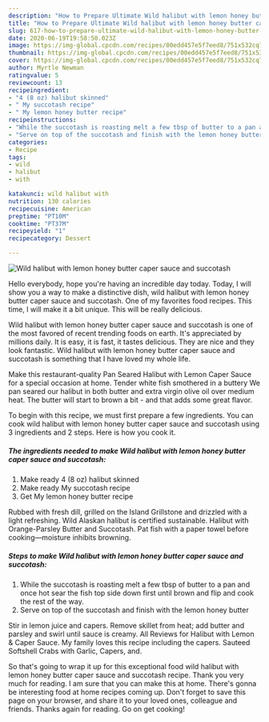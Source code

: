 ```yaml
---
description: "How to Prepare Ultimate Wild halibut with lemon honey butter caper sauce and succotash"
title: "How to Prepare Ultimate Wild halibut with lemon honey butter caper sauce and succotash"
slug: 617-how-to-prepare-ultimate-wild-halibut-with-lemon-honey-butter-caper-sauce-and-succotash
date: 2020-06-19T19:58:50.023Z
image: https://img-global.cpcdn.com/recipes/00edd457e5f7eed8/751x532cq70/wild-halibut-with-lemon-honey-butter-caper-sauce-and-succotash-recipe-main-photo.jpg
thumbnail: https://img-global.cpcdn.com/recipes/00edd457e5f7eed8/751x532cq70/wild-halibut-with-lemon-honey-butter-caper-sauce-and-succotash-recipe-main-photo.jpg
cover: https://img-global.cpcdn.com/recipes/00edd457e5f7eed8/751x532cq70/wild-halibut-with-lemon-honey-butter-caper-sauce-and-succotash-recipe-main-photo.jpg
author: Myrtle Newman
ratingvalue: 5
reviewcount: 13
recipeingredient:
- "4 (8 oz) halibut skinned"
- " My succotash recipe"
- " My lemon honey butter recipe"
recipeinstructions:
- "While the succotash is roasting melt a few tbsp of butter to a pan and once hot sear the fish top side down first until brown and flip and cook the rest of the way."
- "Serve on top of the succotash and finish with the lemon honey butter"
categories:
- Recipe
tags:
- wild
- halibut
- with

katakunci: wild halibut with 
nutrition: 130 calories
recipecuisine: American
preptime: "PT10M"
cooktime: "PT37M"
recipeyield: "1"
recipecategory: Dessert

---
```



![Wild halibut with lemon honey butter caper sauce and succotash](https://img-global.cpcdn.com/recipes/00edd457e5f7eed8/751x532cq70/wild-halibut-with-lemon-honey-butter-caper-sauce-and-succotash-recipe-main-photo.jpg)

Hello everybody, hope you're having an incredible day today. Today, I will show you a way to make a distinctive dish, wild halibut with lemon honey butter caper sauce and succotash. One of my favorites food recipes. This time, I will make it a bit unique. This will be really delicious.

Wild halibut with lemon honey butter caper sauce and succotash is one of the most favored of recent trending foods on earth. It's appreciated by millions daily. It is easy, it is fast, it tastes delicious. They are nice and they look fantastic. Wild halibut with lemon honey butter caper sauce and succotash is something that I have loved my whole life.

Make this restaurant-quality Pan Seared Halibut with Lemon Caper Sauce for a special occasion at home. Tender white fish smothered in a buttery We pan seared our halibut in both butter and extra virgin olive oil over medium heat. The butter will start to brown a bit - and that adds some great flavor.


To begin with this recipe, we must first prepare a few ingredients. You can cook wild halibut with lemon honey butter caper sauce and succotash using 3 ingredients and 2 steps. Here is how you cook it.

<!--inarticleads1-->

##### The ingredients needed to make Wild halibut with lemon honey butter caper sauce and succotash:

1. Make ready 4 (8 oz) halibut skinned
1. Make ready  My succotash recipe
1. Get  My lemon honey butter recipe


Rubbed with fresh dill, grilled on the Island Grillstone and drizzled with a light refreshing. Wild Alaskan halibut is certified sustainable. Halibut with Orange-Parsley Butter and Succotash. Pat fish with a paper towel before cooking—moisture inhibits browning. 

<!--inarticleads2-->

##### Steps to make Wild halibut with lemon honey butter caper sauce and succotash:

1. While the succotash is roasting melt a few tbsp of butter to a pan and once hot sear the fish top side down first until brown and flip and cook the rest of the way.
1. Serve on top of the succotash and finish with the lemon honey butter


Stir in lemon juice and capers. Remove skillet from heat; add butter and parsley and swirl until sauce is creamy. All Reviews for Halibut with Lemon &amp; Caper Sauce. My family loves this recipe including the capers. Sauteed Softshell Crabs with Garlic, Capers, and. 

So that's going to wrap it up for this exceptional food wild halibut with lemon honey butter caper sauce and succotash recipe. Thank you very much for reading. I am sure that you can make this at home. There's gonna be interesting food at home recipes coming up. Don't forget to save this page on your browser, and share it to your loved ones, colleague and friends. Thanks again for reading. Go on get cooking!
